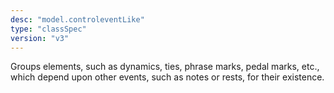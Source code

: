 ```yaml
---
desc: "model.controleventLike"
type: "classSpec"
version: "v3"
---
```


Groups elements, such as dynamics, ties, phrase marks, pedal marks, etc., which depend
upon other events, such as notes or rests, for their existence.